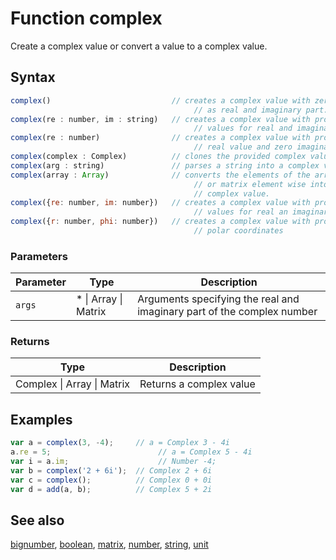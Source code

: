<!-- Note: This file is automatically generated from source code comments. Changes made in this file will be overridden. -->

# Function complex

Create a complex value or convert a value to a complex value.


## Syntax

```js
complex()                           // creates a complex value with zero
                                         // as real and imaginary part.
complex(re : number, im : string)   // creates a complex value with provided
                                         // values for real and imaginary part.
complex(re : number)                // creates a complex value with provided
                                         // real value and zero imaginary part.
complex(complex : Complex)          // clones the provided complex value.
complex(arg : string)               // parses a string into a complex value.
complex(array : Array)              // converts the elements of the array
                                         // or matrix element wise into a
                                         // complex value.
complex({re: number, im: number})   // creates a complex value with provided
                                         // values for real an imaginary part.
complex({r: number, phi: number})   // creates a complex value with provided
                                         // polar coordinates
```

### Parameters

Parameter | Type | Description
--------- | ---- | -----------
`args` | * &#124; Array &#124; Matrix |  Arguments specifying the real and imaginary part of the complex number

### Returns

Type | Description
---- | -----------
Complex &#124; Array &#124; Matrix | Returns a complex value


## Examples

```js
var a = complex(3, -4);     // a = Complex 3 - 4i
a.re = 5;                        // a = Complex 5 - 4i
var i = a.im;                    // Number -4;
var b = complex('2 + 6i');  // Complex 2 + 6i
var c = complex();          // Complex 0 + 0i
var d = add(a, b);          // Complex 5 + 2i
```


## See also

[bignumber](bignumber.md),
[boolean](boolean.md),
[matrix](matrix.md),
[number](number.md),
[string](string.md),
[unit](unit.md)
